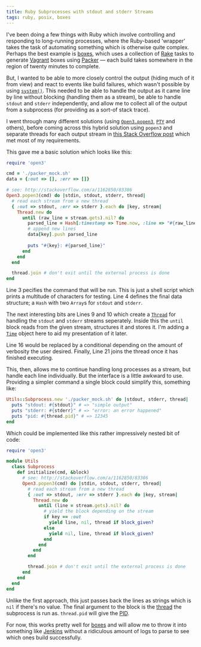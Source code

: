 ```yaml
---
title: Ruby Subprocesses with stdout and stderr Streams
tags: ruby, posix, boxes
---
```


I've been doing a few things with Ruby which involve controlling and responding to
long-running processes, where the Ruby-based 'wrapper' takes the task of automating
something which is otherwise quite complex. Perhaps the best example is [boxes][],
which uses a collection of [Rake][] tasks to generate [Vagrant][] boxes using
[Packer][] –– each build takes somewhere in the region of twenty minutes to complete.

But, I wanted to be able to more closely control the output (hiding much of it from
view) and react to events like build failures, which wasn't possible by using
[`system()`][system]. This needed to be able to handle the output as it came line 
by line without blocking (handling them as a stream), be able to handle `stdout` 
and `stderr` independently, and allow me to collect all of the output from a 
subprocess (for providing as a sort-of stack trace).

I went through many different solutions (using [`Open3.popen3`][popen], [`PTY`][PTY] 
and others), before coming across this hybrid solution using `popen3` and separate 
threads for each output stream in [this Stack Overflow post][so] which met most of 
my requirements.

This gave me a basic solution which looks like this:

```ruby
require 'open3'

cmd = './packer_mock.sh'
data = {:out => [], :err => []}

# see: http://stackoverflow.com/a/1162850/83386
Open3.popen3(cmd) do |stdin, stdout, stderr, thread|
  # read each stream from a new thread
  { :out => stdout, :err => stderr }.each do |key, stream|
    Thread.new do
      until (raw_line = stream.gets).nil? do
        parsed_line = Hash[:timestamp => Time.now, :line => "#{raw_line}"]
        # append new lines
        data[key].push parsed_line
        
        puts "#{key}: #{parsed_line}"
      end
    end
  end

  thread.join # don't exit until the external process is done
end
```

Line 3 pecifies the command that will be run. This is just a shell script which 
prints a multitude of characters for testing. Line 4 defines the final data 
structure; a `Hash` with two `Array`s for `stdout` and `stderr`.

The next interesting bits are Lines 9 and 10 which create a [`Thread`][thread] for 
handling the `stdout` and `stderr` streams seperately. Inside this the `until` 
block reads from the given stream, structures it and stores it. I'm adding a 
[`Time`][time] object here to aid my presentation of it later.

Line 16 would be replaced by a conditional depending on the amount of verbosity the
user desired. Finally, Line 21 joins the thread once it has finished executing.

This, then, allows me to continue handling long processes as a stream, but handle
each line individually. But the interface is a little awkward to use. Providing a
simpler command a single block could simplify this, something like:

```ruby
Utils::Subprocess.new './packer_mock.sh' do |stdout, stderr, thread|
  puts "stdout: #{stdout}" # => "simple output"
  puts "stderr: #{stderr}" # => "error: an error happened"
  puts "pid: #{thread.pid}" # => 12345
end
```

Which could be implemented like this rather impressively nested bit of code:

```ruby
require 'open3'

module Utils
  class Subprocess
    def initialize(cmd, &block)
      # see: http://stackoverflow.com/a/1162850/83386
      Open3.popen3(cmd) do |stdin, stdout, stderr, thread|
        # read each stream from a new thread
        { :out => stdout, :err => stderr }.each do |key, stream|
          Thread.new do
            until (line = stream.gets).nil? do
              # yield the block depending on the stream
              if key == :out
                yield line, nil, thread if block_given?
              else
                yield nil, line, thread if block_given?
              end
            end
          end
        end

        thread.join # don't exit until the external process is done
      end
    end
  end
end
```

Unlike the first approach, this just passes back the lines as strings which is `nil`
if there's no value. The final argument to the block is the [thread][] the subprocess 
is run as. `thread.pid` will give the [PID][].

For now, this works pretty well for [boxes][] and will allow me to throw it into
something like [Jenkins][] without a ridiculous amount of logs to parse to see which
ones build successfully.

[boxes]: https://github.com/nickcharlton/boxes
[Rake]: http://rake.rubyforge.org
[Vagrant]: http://vagrantup.com
[Packer]: http://packer.io
[system]: http://ruby-doc.org/core-2.1.0/Kernel.html#method-i-system
[popen]: http://www.ruby-doc.org/stdlib-2.1.0/libdoc/open3/rdoc/Open3.html
[PTY]: http://ruby-doc.org/stdlib-2.1.0/libdoc/pty/rdoc/PTY.html
[so]: http://stackoverflow.com/a/1162850/83386
[time]: http://www.ruby-doc.org/core-2.1.0/Time.html
[thread]: http://ruby-doc.org/core-2.1.0/Thread.html
[PID]: http://en.wikipedia.org/wiki/Process_identifier
[Jenkins]: http://en.wikipedia.org/wiki/Jenkins_(software)

